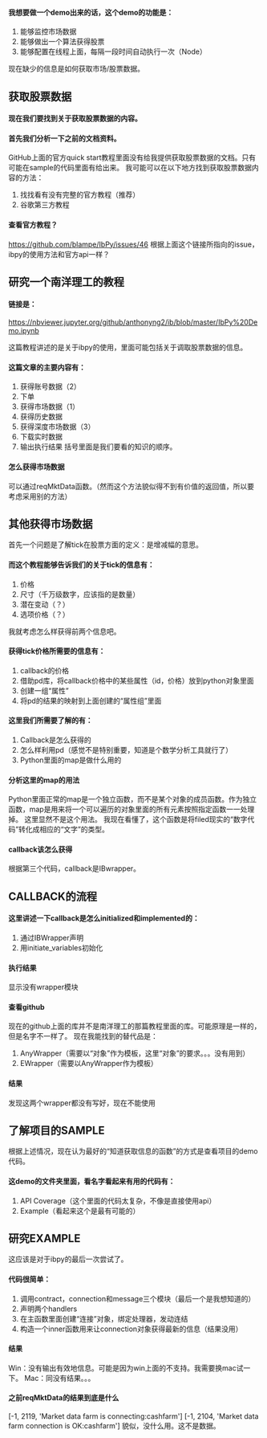 #### 我想要做一个demo出来的话，这个demo的功能是：
1.	能够监控市场数据
2.	能够做出一个算法获得股票
3.	能够配置在线程上面，每隔一段时间自动执行一次（Node）

现在缺少的信息是如何获取市场/股票数据。

## 获取股票数据

#### 现在我们要找到关于获取股票数据的内容。

#### 首先我们分析一下之前的文档资料。
GitHub上面的官方quick start教程里面没有给我提供获取股票数据的文档。只有可能在sample的代码里面有给出来。
我可能可以在以下地方找到获取股票数据内容的方法：
1.	找找看有没有完整的官方教程（推荐）
2.	谷歌第三方教程

#### 查看官方教程？
https://github.com/blampe/IbPy/issues/46
根据上面这个链接所指向的issue，ibpy的使用方法和官方api一样？

## 研究一个南洋理工的教程
#### 链接是：
https://nbviewer.jupyter.org/github/anthonyng2/ib/blob/master/IbPy%20Demo.ipynb

这篇教程讲述的是关于ibpy的使用，里面可能包括关于调取股票数据的信息。

#### 这篇文章的主要内容有：
1.	获得账号数据（2）
2.	下单
3.	获得市场数据（1）
4.	获得历史数据
5.	获得深度市场数据（3）
6.	下载实时数据
7.	输出执行结果
括号里面是我们要看的知识的顺序。

#### 怎么获得市场数据
可以通过reqMktData函数。（然而这个方法貌似得不到有价值的返回值，所以要考虑采用别的方法）

## 其他获得市场数据

首先一个问题是了解tick在股票方面的定义：是增减幅的意思。

#### 而这个教程能够告诉我们的关于tick的信息有：
1.	价格
2.	尺寸（千万级数字，应该指的是数量）
3.	潜在变动（？）
4.	选项价格（？）

我就考虑怎么样获得前两个信息吧。

#### 获得tick价格所需要的信息有：
1.	callback的价格
2.	借助pd库，将callback价格中的某些属性（id，价格）放到python对象里面
3.	创建一组“属性”
4.	将pd的结果的映射到上面创建的“属性组”里面

#### 这里我们所需要了解的有：
1.	Callback是怎么获得的
2.	怎么样利用pd（感觉不是特别重要，知道是个数学分析工具就行了）
3.	Python里面的map是做什么用的

#### 分析这里的map的用法
Python里面正常的map是一个独立函数，而不是某个对象的成员函数。作为独立函数，map是用来将一个可以遍历的对象里面的所有元素按照指定函数一一处理掉。
这里显然不是这个用法。
我现在看懂了，这个函数是将filed现实的“数字代码”转化成相应的“文字”的类型。

#### callback该怎么获得
根据第三个代码，callback是IBwrapper。


## CALLBACK的流程
#### 这里讲述一下callback是怎么initialized和implemented的：
1.	通过IBWrapper声明
2.	用initiate_variables初始化

#### 执行结果
显示没有wrapper模块

#### 查看github
现在的github上面的库并不是南洋理工的那篇教程里面的库。可能原理是一样的，但是名字不一样了。
现在我能找到的替代品是：
1.	AnyWrapper（需要以“对象”作为模板，这里“对象”的要求。。。没有用到）
2.	EWrapper（需要以AnyWrapper作为模板）


#### 结果
发现这两个wrapper都没有写好，现在不能使用


## 了解项目的SAMPLE
根据上述情况，现在认为最好的“知道获取信息的函数”的方式是查看项目的demo代码。

#### 这demo的文件夹里面，看名字看起来有用的代码有：
1.	API Coverage（这个里面的代码太复杂，不像是直接使用api）
2.	Example（看起来这个是最有可能的）

## 研究EXAMPLE
这应该是对于ibpy的最后一次尝试了。

#### 代码很简单：
1.	调用contract，connection和message三个模块（最后一个是我想知道的）
2.	声明两个handlers
3.	在主函数里面创建“连接”对象，绑定处理器，发动连结
4.	构造一个inner函数用来让connection对象获得最新的信息（结果没用）


#### 结果
Win：没有输出有效地信息。可能是因为win上面的不支持。我需要换mac试一下。
Mac：同没有结果。。。


#### 之前reqMktData的结果到底是什么
[-1, 2119, 'Market data farm is connecting:cashfarm']
[-1, 2104, 'Market data farm connection is OK:cashfarm']
貌似，没什么用。这不是数据。

